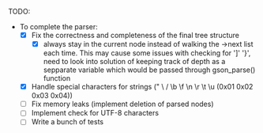 TODO:

- To complete the parser:
  - [x] Fix the correctness and completeness of the final tree structure
    - [x] always stay in the current node instead of walking the ->next list each time. This may cause some issues with checking for ']' '}', need to look into solution of keeping track of depth as a sepparate variable which would be passed through gson_parse() function
  - [x] Handle special characters for strings (\" \\ \/ \b \f \n \r \t \u (0x01 0x02 0x03 0x04))
  - [ ] Fix memory leaks (implement deletion of parsed nodes)
  - [ ] Implement check for UTF-8 characters
  - [ ] Write a bunch of tests
